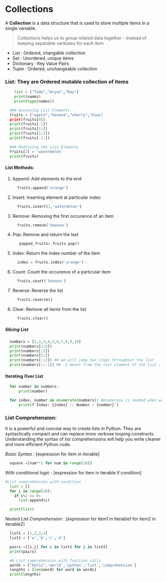 # Collections
A **Collection** is a data structure that is used to store multiple items in a single variable.

> Collections helps us to group related data together - instead of keeping separable varibales for each item
- List : Ordered, changable collection
- Set : Unordered, unique items
- Dictionary : Key Value Pairs
- Tuple : Ordered, unchangeable collection

### List: They are Ordered mutable collection of items
``` python
    list = ["Tada","Aryan","Ray"]
    print(names)
    print(type(names))
```

``` python
  ### Accessing List Elements:
  fruits = ["apple","banana","cherry","kiwi]
  print(fruits[0])
  print(fruits[-1])
  print(fruits[1:])
  print(fruits[1:3])
  print(fruits[-1:])
```

``` python
  ### Modifying the List Elements
  fruits[2] = 'watermelon'
  print(fruits)
```

#### List Methods:
1. Append: Add elements to the end
   ``` python
     fruits.append('orange')
   ```
2. Insert: Inserting element at particular index
   ``` python
     fruits.insert(1,'watermelon')
   ```
3. Remove: Removing the first occurence of an item
   ``` python
     fruits.remove('banana')
   ```
4. Pop: Remove and return the last
   ``` python
      popped_fruits= fruits.pop()
   ```
5. Index: Return the index number of the item
   ``` python
     index = fruits.index('orange')
   ```
6. Count: Count the occurence of a particular item
   ``` python
     fruits.count('banana')
   ```
7. Reverse: Reverse the list
   ``` python
     fruits.reverse()
   ```
8. Clear: Remove all items from the list
   ``` python
     fruits.clear()
   ```

##### Slicing List
``` python
  numbers = [1,2,3,4,5,6,7,8,9,10]
  print(numbers[2:5])
  print(numbers[:5])
  print(numbers[5:])
  print(numbers[::2]) ## we will jump two steps throughout the list 
  print(numbers[::-1]) ## -1 means from the last element of the list :: then step number
```

#### Iterating Over List
``` python
  for number in numbers:
      print(number)
```
``` python
  for index, number in enumerate(numbers): #enumerate is needed when we need index number
      print(f`Index: {index} :: Number : {number}`)
```

### List Comprehension:
 It is a powerful and concise way to create lists in Python. They are syntactically compact and can replace more verbose looping constructs. Understanding the syntax of list comprehensions will help you write cleaner and more efficient Python code.

*Basic Syntax* 
: [expression for item in iterable]
  ```python
    square =[num**2 for num in range(10)]
  ```

*With conditional logic*
: [expression for item in iterable if condition]
  ```python
  #List comprehension with condition
    list = []
    for i in range(10):
      if i%2 == 0:
        list.append(i)

    print(list)
  ```
*Nested List Comprehension*
: [expression for item1 in iterable1 for item2 in iterable2]
  ```python
    list1 = [1,2,3,4]
    list2 = ['a','b','c','d']

    pairs =[[i,j] for i in list1 for j in list2] 
    print(pairs)
  ```

  ```python
    ## List comprehension with function calls
    words = ["hello",'world','python','list','comprehension']
    lengths = [len(word) for word in words]
    print(lengths)
  ```
